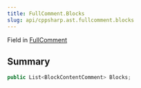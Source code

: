 ```yaml
---
title: FullComment.Blocks
slug: api/cppsharp.ast.fullcomment.blocks
---
```

Field in [FullComment](/api/cppsharp/ast/fullcomment)

## Summary



```csharp
public List<BlockContentComment> Blocks;
```

